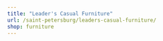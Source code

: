```yaml
---
title: "Leader's Casual Furniture"
url: /saint-petersburg/leaders-casual-furniture/
shop: furniture
---
```

